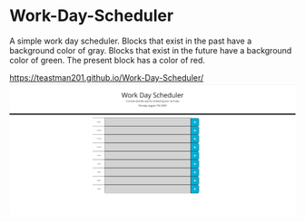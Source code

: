 # Work-Day-Scheduler
A simple work day scheduler. 
Blocks that exist in the past have a background color of gray.
Blocks that exist in the future have a background color of green.
The present block has a color of red.

https://teastman201.github.io/Work-Day-Scheduler/
<img src="./assets/image.png" alt="screenshot of work-day-scheduler">
